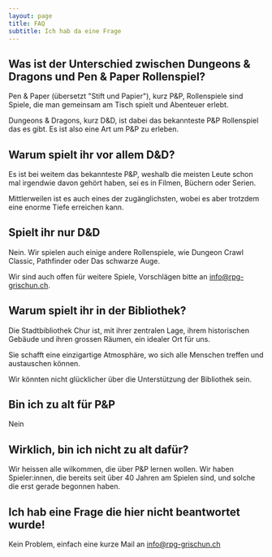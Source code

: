 ```yaml
---
layout: page
title: FAQ
subtitle: Ich hab da eine Frage
---
```


## Was ist der Unterschied zwischen Dungeons & Dragons und Pen & Paper Rollenspiel?

Pen & Paper (übersetzt "Stift und Papier"), kurz P&P, Rollenspiele sind Spiele, die man gemeinsam am Tisch spielt und Abenteuer erlebt.

Dungeons & Dragons, kurz D&D, ist dabei das bekannteste P&P Rollenspiel das es gibt. Es ist also eine Art um P&P zu erleben.

## Warum spielt ihr vor allem D&D?

Es ist bei weitem das bekannteste P&P, weshalb die meisten Leute schon mal irgendwie davon gehört haben, sei es in Filmen, Büchern oder Serien.

Mittlerweilen ist es auch eines der zugänglichsten, wobei es aber trotzdem eine enorme Tiefe erreichen kann.

## Spielt ihr nur D&D

Nein. Wir spielen auch einige andere Rollenspiele, wie Dungeon Crawl Classic, Pathfinder oder Das schwarze Auge.

Wir sind auch offen für weitere Spiele, Vorschlägen bitte an <info@rpg-grischun.ch>.

## Warum spielt ihr in der Bibliothek?

Die Stadtbibliothek Chur ist, mit ihrer zentralen Lage, ihrem historischen Gebäude und ihren grossen Räumen, ein idealer Ort für uns.

Sie schafft eine einzigartige Atmosphäre, wo sich alle Menschen treffen und austauschen können.

Wir könnten nicht glücklicher über die Unterstützung der Bibliothek sein.

## Bin ich zu alt für P&P

Nein

## Wirklich, bin ich nicht zu alt dafür?

Wir heissen alle wilkommen, die über P&P lernen wollen. Wir haben Spieler:innen, die bereits seit über 40 Jahren am Spielen sind, und solche die erst gerade begonnen haben.

## Ich hab eine Frage die hier nicht beantwortet wurde!

Kein Problem, einfach eine kurze Mail an <info@rpg-grischun.ch>
